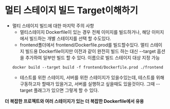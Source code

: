 # 멀티 스테이지 빌드 Target이해하기

- 멀티 스테이지 빌드에 대한 마지막 주의 사항
  - 멀티스테이지 Dockerfile이 있는 경우 전체 이미지를 빌드하거나, 해당 이미지에서 빌드하는 개별 스테이지를 선택 할 수도있다.
  - frontend폴더에서 frontend/Dockerfile.prod를 빌드할수있다. 멀티 스테이지 빌드용 Dockerfile이지만 이전과 같이 완전히 빌드 하는 대신 --target 옵션을 추가하여 일부만 빌드 할 수 있다. 이름으로 빌드 스테이지 대상 지정 가능
  ```
  docker build --target build -f frontend/Dockerfile.prod ./frontend
  ```
  - 테스트를 위한 스테이지, 서버를 위한 스테이지가 있을수있는데, 테스트를 위해 구동하고자 할때가 있을거고, 서버를 실행하고 싶을때도 있을것이다. 그때 --target 플래그가 있으면 그렇게 할 수 있다.

**더 복잡한 프로젝트와 여러 스테이지가 있는 더 복잡한 Dockerfile에서 유용**
